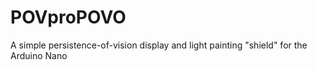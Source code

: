 # POVproPOVO
A simple persistence-of-vision display and light painting "shield" for the Arduino Nano

